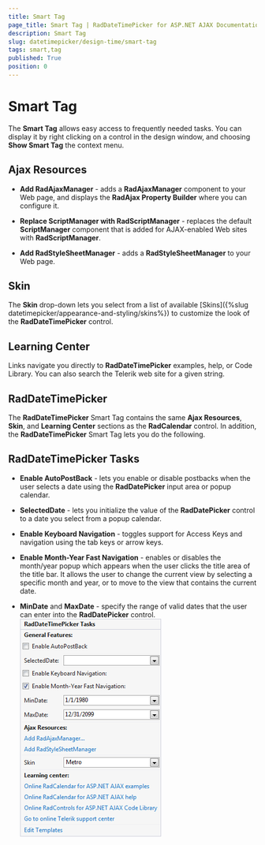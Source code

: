 ```yaml
---
title: Smart Tag
page_title: Smart Tag | RadDateTimePicker for ASP.NET AJAX Documentation
description: Smart Tag
slug: datetimepicker/design-time/smart-tag
tags: smart,tag
published: True
position: 0
---
```


# Smart Tag



The **Smart Tag** allows easy access to frequently needed tasks. You can display it by right clicking on a control in the design window, and choosing **Show Smart Tag** the context menu.

## Ajax Resources

* **Add RadAjaxManager** - adds a **RadAjaxManager** component to your Web page, and displays the **RadAjax Property Builder** where you can configure it.

* **Replace ScriptManager with RadScriptManager** - replaces the default **ScriptManager** component that is added for AJAX-enabled Web sites with **RadScriptManager**.

* **Add RadStyleSheetManager** - adds a **RadStyleSheetManager** to your Web page.

## Skin

The **Skin** drop-down lets you select from a list of available [Skins]({%slug datetimepicker/appearance-and-styling/skins%}) to customize the look of the **RadDateTimePicker** control.

## Learning Center

Links navigate you directly to **RadDateTimePicker** examples, help, or Code Library. You can also search the Telerik web site for a given string.

## RadDateTimePicker

The **RadDateTimePicker** Smart Tag contains the same **Ajax Resources**, **Skin**, and **Learning Center** sections as the **RadCalendar** control. In addition, the **RadDateTimePicker** Smart Tag lets you do the following.

## RadDateTimePicker Tasks

* **Enable AutoPostBack** - lets you enable or disable postbacks when the user selects a date using the **RadDatePicker** input area or popup calendar.

* **SelectedDate** - lets you initialize the value of the **RadDatePicker** control to a date you select from a popup calendar.

* **Enable Keyboard Navigation** - toggles support for Access Keys and navigation using the tab keys or arrow keys.

* **Enable Month-Year Fast Navigation** - enables or disables the month/year popup which appears when the user clicks the title area of the title bar. It allows the user to change the current view by selecting a specific month and year, or to move to the view that contains the current date.

* **MinDate** and **MaxDate** - specify the range of valid dates that the user can enter into the **RadDatePicker** control.
![RadDateTimePicker SmartTag](images/calendar_datetimepicker_smarttag.png)





